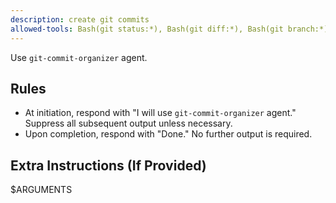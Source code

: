 ```yaml
---
description: create git commits
allowed-tools: Bash(git status:*), Bash(git diff:*), Bash(git branch:*), Bash(git log:*), Bash(git stash:*), Bash(git add:*), Bash(git mv:*), Bash(git rm:*), Bash(git commit:*)
---
```


Use `git-commit-organizer` agent.

## Rules

- At initiation, respond with "I will use `git-commit-organizer` agent." Suppress all subsequent output unless necessary.
- Upon completion, respond with "Done." No further output is required.

## Extra Instructions (If Provided)

$ARGUMENTS

